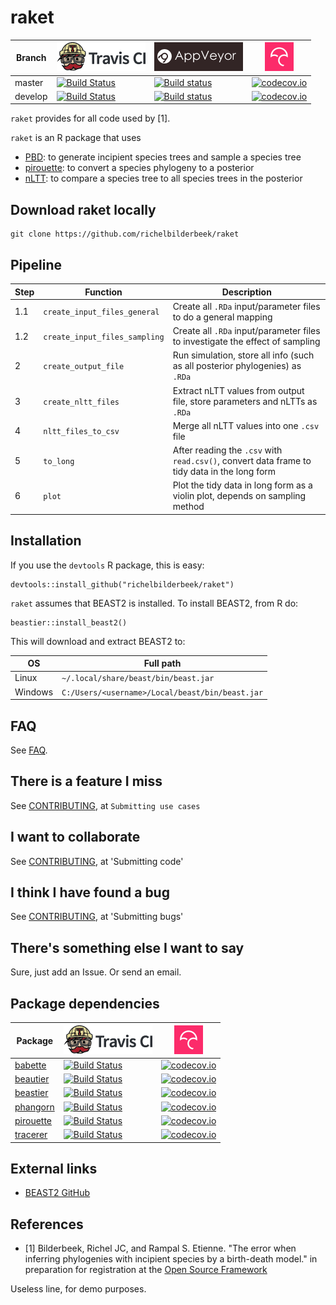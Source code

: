 # raket

Branch|[![Travis CI logo](pics/TravisCI.png)](https://travis-ci.org)|[![AppVeyor logo](pics/AppVeyor.png)](https://www.appveyor.com)|[![Codecov logo](pics/Codecov.png)](https://www.codecov.io)
---|---|---|---
master|[![Build Status](https://travis-ci.org/richelbilderbeek/raket.svg?branch=master)](https://travis-ci.org/richelbilderbeek/raket)|[![Build status](https://ci.appveyor.com/api/projects/status/pm0injx1acgrj6gp/branch/master?svg=true)](https://ci.appveyor.com/project/richelbilderbeek/raket/branch/master)|[![codecov.io](https://codecov.io/github/richelbilderbeek/raket/coverage.svg?branch=master)](https://codecov.io/github/richelbilderbeek/raket/branch/master)
develop|[![Build Status](https://travis-ci.org/richelbilderbeek/raket.svg?branch=develop)](https://travis-ci.org/richelbilderbeek/raket)|[![Build status](https://ci.appveyor.com/api/projects/status/pm0injx1acgrj6gp/branch/develop?svg=true)](https://ci.appveyor.com/project/richelbilderbeek/raket/branch/develop)|[![codecov.io](https://codecov.io/github/richelbilderbeek/raket/coverage.svg?branch=develop)](https://codecov.io/github/richelbilderbeek/raket/branch/develop)

`raket` provides for all code used by [1].

`raket` is an R package that uses

 * [PBD](https://github.com/rsetienne/PBD): to generate incipient species trees and sample a species tree 
 * [pirouette](https://github.com/richelbilderbeek/pirouette): to convert a species phylogeny to a posterior 
 * [nLTT](https://github.com/richelbilderbeek/nLTT): to compare a species tree to all species trees in the posterior


## Download raket locally

```
git clone https://github.com/richelbilderbeek/raket
```

## Pipeline

Step|Function|Description
---|---|---
1.1|`create_input_files_general`|Create all `.RDa` input/parameter files to do a general mapping
1.2|`create_input_files_sampling`|Create all `.RDa` input/parameter files to investigate the effect of sampling
2|`create_output_file`|Run simulation, store all info (such as all posterior phylogenies) as `.RDa`
3|`create_nltt_files`|Extract nLTT values from output file, store parameters and nLTTs as `.RDa`
4|`nltt_files_to_csv`|Merge all nLTT values into one `.csv` file
5|`to_long`|After reading the `.csv` with `read.csv()`, convert data frame to tidy data in the long form
6|`plot`|Plot the tidy data in long form as a violin plot, depends on sampling method


## Installation

If you use the `devtools` R package, this is easy:

```
devtools::install_github("richelbilderbeek/raket")
```

`raket` assumes that BEAST2 is installed. To install BEAST2, from R do:

```{r}
beastier::install_beast2()
```

This will download and extract BEAST2 to:

OS|Full path
---|---
Linux|`~/.local/share/beast/bin/beast.jar`
Windows|`C:/Users/<username>/Local/beast/bin/beast.jar`

## FAQ

See [FAQ](doc/faq.md).

## There is a feature I miss

See [CONTRIBUTING](CONTRIBUTING.md), at `Submitting use cases`

## I want to collaborate

See [CONTRIBUTING](CONTRIBUTING.md), at 'Submitting code'

## I think I have found a bug

See [CONTRIBUTING](CONTRIBUTING.md), at 'Submitting bugs' 

## There's something else I want to say

Sure, just add an Issue. Or send an email.

## Package dependencies

Package|[![Travis CI logo](pics/TravisCI.png)](https://travis-ci.org)|[![Codecov logo](pics/Codecov.png)](https://www.codecov.io)
---|---|---
[babette](https://github.com/richelbilderbeek/babette)|[![Build Status](https://travis-ci.org/richelbilderbeek/babette.svg?branch=master)](https://travis-ci.org/richelbilderbeek/babette)|[![codecov.io](https://codecov.io/github/richelbilderbeek/babette/coverage.svg?branch=master)](https://codecov.io/github/richelbilderbeek/babette/branch/master)
[beautier](https://github.com/richelbilderbeek/beautier)|[![Build Status](https://travis-ci.org/richelbilderbeek/beautier.svg?branch=master)](https://travis-ci.org/richelbilderbeek/beautier)|[![codecov.io](https://codecov.io/github/richelbilderbeek/beautier/coverage.svg?branch=master)](https://codecov.io/github/richelbilderbeek/beautier/branch/master)
[beastier](https://github.com/richelbilderbeek/beastier)|[![Build Status](https://travis-ci.org/richelbilderbeek/beastier.svg?branch=master)](https://travis-ci.org/richelbilderbeek/beastier)|[![codecov.io](https://codecov.io/github/richelbilderbeek/beastier/coverage.svg?branch=master)](https://codecov.io/github/richelbilderbeek/beastier/branch/master)
[phangorn](https://github.com/KlausVigo/phangorn)|[![Build Status](https://travis-ci.org/KlausVigo/phangorn.svg?branch=master)](https://travis-ci.org/KlausVigo/phangorn)|[![codecov.io](https://codecov.io/github/KlausVigo/phangorn/coverage.svg?branch=master)](https://codecov.io/github/KlausVigo/phangorn/branch/master)
[pirouette](https://github.com/richelbilderbeek/pirouette)|[![Build Status](https://travis-ci.org/richelbilderbeek/pirouette.svg?branch=master)](https://travis-ci.org/richelbilderbeek/pirouette)|[![codecov.io](https://codecov.io/github/richelbilderbeek/pirouette/coverage.svg?branch=master)](https://codecov.io/github/richelbilderbeek/pirouette/branch/master)
[tracerer](https://github.com/richelbilderbeek/tracerer)|[![Build Status](https://travis-ci.org/richelbilderbeek/tracerer.svg?branch=master)](https://travis-ci.org/richelbilderbeek/tracerer)|[![codecov.io](https://codecov.io/github/richelbilderbeek/tracerer/coverage.svg?branch=master)](https://codecov.io/github/richelbilderbeek/tracerer/branch/master)

## External links

 * [BEAST2 GitHub](https://github.com/CompEvol/beast2)

## References

 * [1] Bilderbeek, Richel JC, and Rampal S. Etienne. "The error when inferring phylogenies with incipient species by a birth-death model." in preparation for registration at the [Open Source Framework](https://osf.io/)
 
Useless line, for demo purposes.
